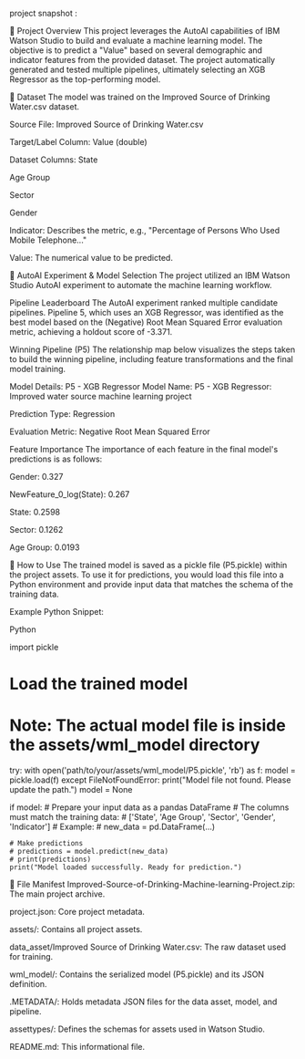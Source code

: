 project snapshot :



📝 Project Overview
This project leverages the AutoAI capabilities of IBM Watson Studio to build and evaluate a machine learning model. The objective is to predict a "Value" based on several demographic and indicator features from the provided dataset. The project automatically generated and tested multiple pipelines, ultimately selecting an XGB Regressor as the top-performing model.



💾 Dataset
The model was trained on the Improved Source of Drinking Water.csv dataset.

Source File: Improved Source of Drinking Water.csv

Target/Label Column: Value (double)

Dataset Columns:
State

Age Group

Sector

Gender

Indicator: Describes the metric, e.g., "Percentage of Persons Who Used Mobile Telephone..."

Value: The numerical value to be predicted.

🤖 AutoAI Experiment & Model Selection
The project utilized an IBM Watson Studio AutoAI experiment to automate the machine learning workflow.

Pipeline Leaderboard
The AutoAI experiment ranked multiple candidate pipelines. Pipeline 5, which uses an XGB Regressor, was identified as the best model based on the (Negative) Root Mean Squared Error evaluation metric, achieving a holdout score of -3.371.

Winning Pipeline (P5)
The relationship map below visualizes the steps taken to build the winning pipeline, including feature transformations and the final model training.

Model Details: P5 - XGB Regressor
Model Name: P5 - XGB Regressor: Improved water source machine learning project

Prediction Type: Regression

Evaluation Metric: Negative Root Mean Squared Error

Feature Importance
The importance of each feature in the final model's predictions is as follows:

Gender: 0.327

NewFeature_0_log(State): 0.267

State: 0.2598

Sector: 0.1262

Age Group: 0.0193

🚀 How to Use
The trained model is saved as a pickle file (P5.pickle) within the project assets. To use it for predictions, you would load this file into a Python environment and provide input data that matches the schema of the training data.

Example Python Snippet:

Python

import pickle

# Load the trained model
# Note: The actual model file is inside the assets/wml_model directory
try:
    with open('path/to/your/assets/wml_model/P5.pickle', 'rb') as f:
        model = pickle.load(f)
except FileNotFoundError:
    print("Model file not found. Please update the path.")
    model = None

if model:
    # Prepare your input data as a pandas DataFrame
    # The columns must match the training data:
    # ['State', 'Age Group', 'Sector', 'Gender', 'Indicator']
    # Example:
    # new_data = pd.DataFrame(...)

    # Make predictions
    # predictions = model.predict(new_data)
    # print(predictions)
    print("Model loaded successfully. Ready for prediction.")

📂 File Manifest
Improved-Source-of-Drinking-Machine-learning-Project.zip: The main project archive.

project.json: Core project metadata.

assets/: Contains all project assets.

data_asset/Improved Source of Drinking Water.csv: The raw dataset used for training.

wml_model/: Contains the serialized model (P5.pickle) and its JSON definition.

.METADATA/: Holds metadata JSON files for the data asset, model, and pipeline.

assettypes/: Defines the schemas for assets used in Watson Studio.

README.md: This informational file.
